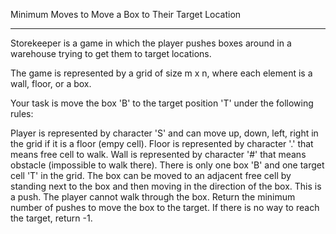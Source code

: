 Minimum Moves to Move a Box to Their Target Location

<hr>

Storekeeper is a game in which the player pushes boxes around in a warehouse trying to get them to target locations.

The game is represented by a grid of size m x n, where each element is a wall, floor, or a box.

Your task is move the box 'B' to the target position 'T' under the following rules:

Player is represented by character 'S' and can move up, down, left, right in the grid if it is a floor (empy cell).
Floor is represented by character '.' that means free cell to walk.
Wall is represented by character '#' that means obstacle (impossible to walk there).
There is only one box 'B' and one target cell 'T' in the grid.
The box can be moved to an adjacent free cell by standing next to the box and then moving in the direction of the box. This is a push.
The player cannot walk through the box.
Return the minimum number of pushes to move the box to the target. If there is no way to reach the target, return -1.
